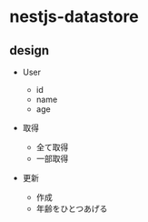 # nestjs-datastore

## design

- User
  - id
  - name
  - age

- 取得
  - 全て取得
  - 一部取得
- 更新
  - 作成
  - 年齢をひとつあげる
